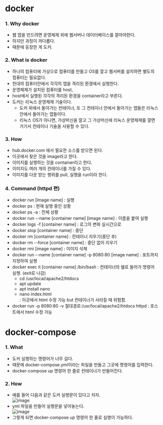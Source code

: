 # docker
### 1. Why docker
- 웹 앱을 만드려면 운영체제 위에 웹서버나 데이터베이스를 깔아야한다. <br>
- 하지만 과정이 까다롭다. <br>
- 때문에 등장한 게 도커. <br>
### 2. What is docker
- 하나의 컴퓨터에 가상으로 컴퓨터를 만들고 OS를 깔고 웹서버를 설치하면 별도의 컴퓨터는 필요없다.<br>
- 한대의 컴퓨터안에서 각각의 앱을 격리된 환경에서 실행한다.<br>
- 운영체제가 설치된 컴퓨터를 host,<br>
- host에서 실행된 각각의 격리된 환경을 container라고 부른다.<br>
- 도커는 리눅스 운영체제 기술이다.<br>
  - 도커 위에서 돌아가는 컨테이너, 또 그 컨테이너 안에서 돌아가는 앱들은 리눅스 안에서 돌아가는 앱들이다.<br>
  - 리눅스 OS가 아니면, 가상머신을 깔고 그 가상머신에 리눅스 운영체제를 깔면 거기서 컨테이너 기술을 사용할 수 있다.<br>
### 3. How
- hub.docker.com 에서 필요한 소스를 받으면 된다.<br>
- 이곳에서 찾은 것을 image라고 한다.<br>
- 이미지를 실행하는 것을 container라고 한다.<br>
- 이미지도 여러 개의 컨테이너를 가질 수 있다.<br>
- 이미지를 다운 받는 행위를 pull, 실행을 run이라 한다.<br>
### 4. Command (httpd 편)
- docker run [image name] : 실행<br>
- docker ps : 현재 실행 중인 상황<br>
- docker ps -a : 전체 상황<br>
- docker run --name [container name] [image name] : 이름을 붙여 실행<br>
- docker logs -f [container name] : 로그의 변화 실시간으로 <br>
- docker stop [container name] : 중단
- docker rm [container name] : 컨테이너 지우기(중단 후)<br>
- docker rm --force [container name] : 중단 없이 지우기<br>
- docker rmi [image name] : 이미지 삭제<br>
- docker run --name [container name] -p 8080:80 [image name] : 포트까지 지정하여 실행<br>
- docker exec it [container name] /bin/bash : 컨테이너의 쉘로 들어가 명령어 실행. (exit로 나감)<br>
   - cd /usr/local/apache2/htdocs<br>
   - apt update<br>
   - apt install nano<br>
   - nano index.html<br> : 이곳에서 html 수정 가능 but 컨테이너가 사라질 때 위험함.<br>
- docker run -p 8080:80 -v 절대경로:/usr/local/apache2/htdocs httpd : 호스트에서 html 수정 가능

# docker-compose
### 1. What
- 도커 실행하는 명령어가 너무 길다.
- 때문에 docker-compose.yml이라는 파일을 만들고 그곳에 명령어를 입력한다.
- docker-compose up 명령어 한 줄로 컨테이너가 만들어진다.
### 2. How 
- 예를 들어 다음과 같은 도커 실행문이 있다고 치자.<br>
![image](https://user-images.githubusercontent.com/73030613/199261710-c575dab8-281d-487c-b758-54da04618c7e.png) <br>
- yml 파일을 만들어 실행문을 넣어놓는다. <br>
![image](https://user-images.githubusercontent.com/73030613/199262137-4bc27aad-4ab8-47a0-af7f-3bf53081113a.png)<br>
- 그렇게 되면 docker-compose up 명령어 한 줄로 실행이 가능하다.
